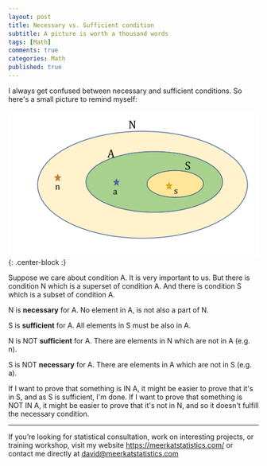 ```yaml
---
layout: post
title: Necessary vs. Sufficient condition
subtitle: A picture is worth a thousand words
tags: [Math]
comments: true
categories: Math
published: true
---
```


I always get confused between necessary and sufficient conditions. 
So here's a small picture to remind myself:

![](../img/NecessarySufficient/Picture1.png){: .center-block :}

Suppose we care about condition A. It is very important to us. But there is condition N which is a superset of condition A. And there is condition S which is a subset of condition A. 

N is **necessary** for A. No element in A, is not also a part of N. 

S is **sufficient** for A. All elements in S must be also in A.

N is NOT **sufficient** for A. There are elements in N which are not in A (e.g. n). 

S is NOT **necessary** for A. There are elements in A which are not in S (e.g. a). 

If I want to prove that something is IN A, it might be easier to prove that it's in S, and as S is sufficient, I'm done. If I want to prove that something is NOT IN A, it might be easier to prove that it's not in N, and so it doesn't fulfill the necessary condition. 


***
If you’re looking for statistical consultation, work on interesting projects, or training workshop, visit my website https://meerkatstatistics.com/  or contact me directly at david@meerkatstatistics.com 